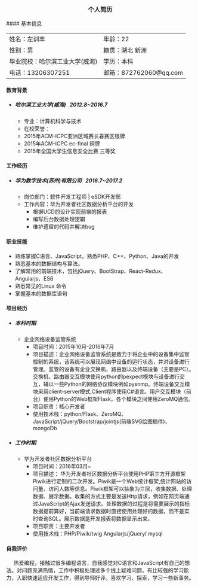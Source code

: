 <h3 style="text-align:center;">个人简历</h3>
#### 基本信息
<table frame=void style="width:100%;">
<tbody>
  <tr>
    <td>姓名：左训丰</td>
    <td>年龄：22</td>
  </tr>
  <tr>
    <td>性别：男</td>
    <td>籍贯：湖北 新洲</td>
  </tr>
  <tr>
    <td>毕业院校：哈尔滨工业大学(威海)</td>
    <td>学历：本科</td>
  </tr>
  <tr>
    <td>电话：13206307251</td>
    <td>邮箱：872762060@qq.com</td>
  </tr>
</tbody>
</table>

#### 教育背景
* ##### 哈尔滨工业大学(威海) &nbsp;&nbsp;2012.8~2016.7
  * 专业：计算机科学与技术
  * 在校荣誉：
   * 2015年ACM-ICPC亚洲区域赛长春赛区银牌
   * 2015年ACM-ICPC ec-final 铜牌
   * 2015年全国大学生信息安全比赛 三等奖

#### 工作经历
* ##### 华为数字技术(苏州)有限公司 &nbsp;&nbsp;2016.7~2017.2
  * 岗位部门：软件开发工程师 | eSDK开发部
  * 工作内容：华为开发者社区数据分析平台的开发
    * 根据UCD的设计实现前端的报表
    * 编写后台数据处理逻辑
    * 维护遗留的代码并解决bug

#### 职业技能
  * 熟练掌握C语言、JavaScript，熟悉PHP、C++、Python、Java的开发
  * 熟悉基本的数据结构与算法。
  * 了解常用的前端技术，包括jQuery、BootStrap、React-Redux、Angularjs、ES6
  * 熟悉常见的Linux 命令
  * 掌握基本的数据库语句

#### 项目经历
  * ##### 本科时期
    * 企业网络设备监管系统    
      * 项目时间：2015年10月-2016年7月
      * 项目描述：企业网络设备监管系统是致力于将企业中的设备集中监管控制的系统，该系统可以展现网络中设备的运行状态，并对设备进行管理。监管的设备有企业交换机、路由器以及终端设备（主要是PC）。交换机、路由器交互模块使用python的pexpect模块与设备进行交互，辅以一些Python的网络协议模块例如pysnmp。终端设备交互模块采用client-server模式,Client程序使用C#语言。用户交互模块（前台）使用Python的Web框架Flask，各个模块之间使用ZeroMQ通信。
      * 项目职责：核心开发者
      * 使用技术栈：python/Flask、ZeroMQ、JavaScript/jQuery/Bootstrap/jointjs(前端SVG绘图插件)、mongoDb  

  * ##### 工作时期
    * 华为开发者社区数据分析平台
      * 项目时间：2016年03月~
      * 项目描述： 华为开发者社区数据分析平台使用PHP第三方开源框架Piwik进行定制的二次开发。Piwik是一个Web统计框架,统计网站的访问量、访问人数等信息。Piwik框架可以抽象为三层，收集数据、处理数据、展示数据。收集的方式主要是发送Http请求，例如在网页端通过JavaScript的Ajax发送请求。处理数据的过程是将需要展示的指标数据提前算好，当前端请求数据时直接使用处理好的数据，而不是实时查询SQL。展示数据是开发报表将数据显示出来。
      * 项目职责：主要开发者
      * 使用技术栈：PHP/Piwik/twig Angularjs/jQuery/ mysql

#### 自我评价
&nbsp;&nbsp;&nbsp;&nbsp; 热爱编程，接触过很多编程语言，自我感觉对C语言和JavaScript有自己的想法。对问题充满热情，工作中积极处理过多个线上疑难问题。有比较强的学习能力，入职快速适应开发工作，得到导师好评。喜欢学习、探索，学习一些新事务。
